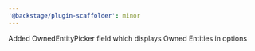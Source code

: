 ```yaml
---
'@backstage/plugin-scaffolder': minor
---
```


Added OwnedEntityPicker field which displays Owned Entities in options

